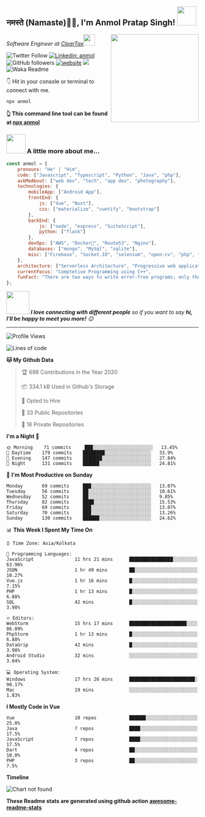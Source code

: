 <h2>नमस्ते (Namaste)🙏🏻, I'm Anmol Pratap Singh! <img src="https://media.giphy.com/media/12oufCB0MyZ1Go/giphy.gif" width="50"></h2>
<img align='right' src="https://media.giphy.com/media/M9gbBd9nbDrOTu1Mqx/giphy.gif" width="230">
<p><em>Software Engineer at <a href="http://www.cleartax.in">ClearTax</a><img src="https://media.giphy.com/media/WUlplcMpOCEmTGBtBW/giphy.gif" width="30"> 
</em></p>

![Twitter Follow](https://img.shields.io/twitter/follow/misteranmol?label=Follow)
[![Linkedin: anmol](https://img.shields.io/badge/-anmol-blue?style=flat-square&logo=Linkedin&logoColor=white&link=https://www.linkedin.com/in/anmol-p-singh/)](https://www.linkedin.com/in/anmol-p-singh/)
![GitHub followers](https://img.shields.io/github/followers/anmol098?label=Follow&style=social)
[![website](https://img.shields.io/badge/Website-46a2f1.svg?&style=flat-square&logo=Google-Chrome&logoColor=white&link=https://anmolsingh.me/)](https://anmolsingh.me/)
![](https://visitor-badge.glitch.me/badge?page_id=anmol098.anmol098)
![Waka Readme](https://github.com/anmol098/anmol098/workflows/Waka%20Readme/badge.svg)

👇 Hit in your console or terminal to connect with me.

```bash
npx anmol
```
**👆 This command line tool can be found at [npx anmol](https://github.com/anmol098/npx_card)**

### <img src="https://media.giphy.com/media/VgCDAzcKvsR6OM0uWg/giphy.gif" width="50"> A little more about me...  

```javascript
const anmol = {
    pronouns: "He" | "Him",
    code: ["Javascript", "Typescript", "Python", "Java", "php"],
    askMeAbout: ["web dev", "tech", "app dev", "photography"],
    technologies: {
        mobileApp: ["Android App"],
        frontEnd: {
            js: ["Vue", "Nuxt"],
            css: ["materialize", "vuetify", "bootstrap"]
        },
        backEnd: {
            js: ["node", "express", "SuiteScript"],
            python: ["flask"]
        },
        devOps: ["AWS", "Docker🐳", "Route53", "Nginx"],
        databases: ["mongo", "MySql", "sqlite"],
        misc: ["Firebase", "Socket.IO", "selenium", "open-cv", "php", "SuiteApp"]
    },
    architecture: ["Serverless Architecture", "Progressive web applications", "Single page applications"],
    currentFocus: "Comptetive Programming using C++",
    funFact: "There are two ways to write error-free programs; only the third one works"
};
```

<img src="https://media.giphy.com/media/LnQjpWaON8nhr21vNW/giphy.gif" width="60"> <em><b>I love connecting with different people</b> so if you want to say <b>hi, I'll be happy to meet you more!</b> 😊</em>

---
<!--START_SECTION:waka-->
![Profile Views](http://img.shields.io/badge/Profile%20Views-817-blue)

![Lines of code](https://img.shields.io/badge/From%20Hello%20World%20I%27ve%20Written-6.7%20million%20lines%20of%20code-blue)

**🐱 My Github Data** 

> 🏆 698 Contributions in the Year 2020
 > 
> 📦 334.1 kB Used in Github's Storage 
 > 
> 💼 Opted to Hire
 > 
> 📜 33 Public Repositories 
 > 
> 🔑 18 Private Repositories  

**I'm a Night 🦉** 

```text
🌞 Morning    71 commits     ███░░░░░░░░░░░░░░░░░░░░░░   13.45% 
🌆 Daytime    179 commits    ████████░░░░░░░░░░░░░░░░░   33.9% 
🌃 Evening    147 commits    ███████░░░░░░░░░░░░░░░░░░   27.84% 
🌙 Night      131 commits    ██████░░░░░░░░░░░░░░░░░░░   24.81%

```
📅 **I'm Most Productive on Sunday** 

```text
Monday       69 commits     ███░░░░░░░░░░░░░░░░░░░░░░   13.07% 
Tuesday      56 commits     ██░░░░░░░░░░░░░░░░░░░░░░░   10.61% 
Wednesday    52 commits     ██░░░░░░░░░░░░░░░░░░░░░░░   9.85% 
Thursday     82 commits     ████░░░░░░░░░░░░░░░░░░░░░   15.53% 
Friday       69 commits     ███░░░░░░░░░░░░░░░░░░░░░░   13.07% 
Saturday     70 commits     ███░░░░░░░░░░░░░░░░░░░░░░   13.26% 
Sunday       130 commits    ██████░░░░░░░░░░░░░░░░░░░   24.62%

```


📊 **This Week I Spent My Time On** 

```text
⌚︎ Time Zone: Asia/Kolkata

💬 Programming Languages: 
JavaScript               11 hrs 21 mins      ████████████████░░░░░░░░░   63.96% 
JSON                     1 hr 49 mins        ██░░░░░░░░░░░░░░░░░░░░░░░   10.27% 
Vue.js                   1 hr 16 mins        █░░░░░░░░░░░░░░░░░░░░░░░░   7.15% 
PHP                      1 hr 13 mins        █░░░░░░░░░░░░░░░░░░░░░░░░   6.88% 
SQL                      42 mins             █░░░░░░░░░░░░░░░░░░░░░░░░   3.98%

🔥 Editors: 
WebStorm                 15 hrs 17 mins      █████████████████████░░░░   86.09% 
PhpStorm                 1 hr 13 mins        █░░░░░░░░░░░░░░░░░░░░░░░░   6.88% 
DataGrip                 42 mins             █░░░░░░░░░░░░░░░░░░░░░░░░   3.98% 
Android Studio           32 mins             ░░░░░░░░░░░░░░░░░░░░░░░░░   3.04%

💻 Operating System: 
Windows                  17 hrs 26 mins      ████████████████████████░   98.17% 
Mac                      19 mins             ░░░░░░░░░░░░░░░░░░░░░░░░░   1.83%

```

**I Mostly Code in Vue** 

```text
Vue                      10 repos            ██████░░░░░░░░░░░░░░░░░░░   25.0% 
Java                     7 repos             ████░░░░░░░░░░░░░░░░░░░░░   17.5% 
JavaScript               7 repos             ████░░░░░░░░░░░░░░░░░░░░░   17.5% 
Dart                     4 repos             ██░░░░░░░░░░░░░░░░░░░░░░░   10.0% 
PHP                      3 repos             ██░░░░░░░░░░░░░░░░░░░░░░░   7.5%

```


**Timeline**

![Chart not found](https://raw.githubusercontent.com/anmol098/anmol098/master/charts/bar_graph.png) 


<!--END_SECTION:waka-->

**These Readme stats are generated using github action [awesome-readme-stats](https://github.com/anmol098/waka-readme-stats)**
